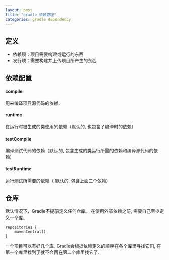 ```yaml
---
layout: post
title: "gradle 依赖管理"
categories: gradle dependency
---
```


## 定义
- 依赖项：项目需要构建或运行的东西
- 发行项：需要构建并上传项目所产生的东西

## 依赖配置
#### compile
用来编译项目源代码的依赖.
#### runtime
在运行时被生成的类使用的依赖（默认的, 也包含了编译时的依赖）
#### testCompile
编译测试代码的依赖（默认的, 包含生成的类运行所需的依赖和编译源代码的依赖）
#### testRuntime
运行测试所需要的依赖（ 默认的, 包含上面三个依赖）

## 仓库
默认情况下，Gradle不提前定义任何仓库。
在使用外部依赖之前, 需要自己至少定义一个库。
```
repositories {
    mavenCentral()
}
```
一个项目可以有好几个库. Gradle会根据依赖定义的顺序在各个库里寻找它们, 在第一个库里找到了就不会再在第二个库里找它了.